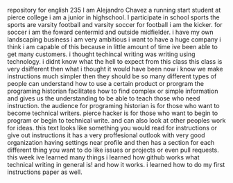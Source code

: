 repository for english 235 
I am Alejandro Chavez a running start student at pierce college i am a junior in highschool. I participate in school sports the sports are varsity football and varsity soccer for football i am the kicker. for soccer i am the foward centermid and outside midfielder. i have my own landscaping business i am very ambitious i want to have a huge company i think i am capable of this because in little amount of time ive been able to get many customers.
i thought techincal writing was writing using technology. i didnt know what the hell to expect from this class this class is very dsifferent then what i thought it would have been now i know we make instructions much simpler then they should be so many different types of people can understand how to use a certain product or prorgram 
the programing historian facilitates how to find complex or simple information and gives us the understanding to be able to teach those who need instruction. the audience for programing historian is for those who want to become technical writers. pierce hacker is for those who want to begin to program or begin to technical write. and can also look at other peoples work for ideas.
this text looks like something you would read for instructions or give out instructions it has a very proffesional outlook with very good organization having settings near profile and then has a section for each different thing you want to do like issues or projects or even pull requests.
this week ive learned many things i learned how github works what technical writing in general is! and how it works. i learned how to do my first instructions paper as well.
